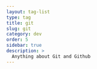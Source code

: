 ```yaml
---
layout: tag-list
type: tag
title: git
slug: git
category: dev
order: 5
sidebar: true
description: >
  Anything about Git and Github
---
```

